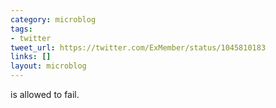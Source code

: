 ```yaml
---
category: microblog
tags:
- twitter
tweet_url: https://twitter.com/ExMember/status/1045810183
links: []
layout: microblog
---
```

is allowed to fail.
